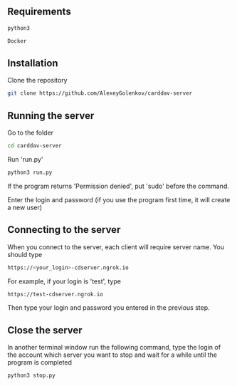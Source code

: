## Requirements

```bash
python3
```

```bash
Docker
```

## Installation

Clone the repository

```bash
git clone https://github.com/AlexeyGolenkov/carddav-server
```

## Running the server

Go to the folder

```bash
cd carddav-server
```

Run 'run.py'
```bash
python3 run.py
```

If the program returns 'Permission denied', put 'sudo' before the command.

Enter the login and password (if you use the program first time, it will create a new user)

## Connecting to the server
When you connect to the server, each client will require server name. You should type
```bash
https://<your_login>-cdserver.ngrok.io
```

For example, if your login is 'test', type
```bash
https://test-cdserver.ngrok.io
```
Then type your login and password you entered in the previous step.

## Close the server

In another terminal window run the following command, type the login of the account which server you want to stop and wait for a while until the program is completed
```bash
python3 stop.py
```
